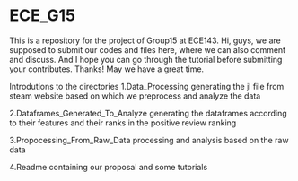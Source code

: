 # ECE_G15
This is a repository for the project of Group15 at ECE143.
  Hi, guys, we are supposed to submit our codes and files here, where we can also comment and discuss.
  And I hope you can go through the tutorial before submitting your contributes.
  Thanks! May we have a great time. 
  
  Introdutions to the directories
  1.Data_Processing
  generating the jl file from steam website based on which we preprocess and analyze the data
  
  2.Dataframes_Generated_To_Analyze
  generating the dataframes according to their features and their ranks in the positive review ranking
  
  3.Propocessing_From_Raw_Data
  processing and analysis based on the raw data
  
  4.Readme
  containing our proposal and some tutorials

